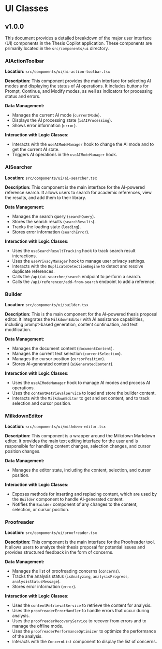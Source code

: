 # UI Classes

## v1.0.0

This document provides a detailed breakdown of the major user interface (UI) components in the Thesis Copilot application. These components are primarily located in the `src/components/ui` directory.

### AIActionToolbar

**Location:** `src/components/ui/ai-action-toolbar.tsx`

**Description:** This component provides the main interface for selecting AI modes and displaying the status of AI operations. It includes buttons for Prompt, Continue, and Modify modes, as well as indicators for processing status and errors.

**Data Management:**

*   Manages the current AI mode (`currentMode`).
*   Displays the AI processing state (`isAIProcessing`).
*   Shows error information (`error`).

**Interaction with Logic Classes:**

*   Interacts with the `useAIModeManager` hook to change the AI mode and to get the current AI state.
*   Triggers AI operations in the `useAIModeManager` hook.

### AISearcher

**Location:** `src/components/ui/ai-searcher.tsx`

**Description:** This component is the main interface for the AI-powered reference search. It allows users to search for academic references, view the results, and add them to their library.

**Data Management:**

*   Manages the search query (`searchQuery`).
*   Stores the search results (`searchResults`).
*   Tracks the loading state (`loading`).
*   Stores error information (`searchError`).

**Interaction with Logic Classes:**

*   Uses the `useSearchResultTracking` hook to track search result interactions.
*   Uses the `usePrivacyManager` hook to manage user privacy settings.
*   Interacts with the `DuplicateDetectionEngine` to detect and resolve duplicate references.
*   Calls the `/api/ai-searcher/search` endpoint to perform a search.
*   Calls the `/api/referencer/add-from-search` endpoint to add a reference.

### Builder

**Location:** `src/components/ui/builder.tsx`

**Description:** This is the main component for the AI-powered thesis proposal editor. It integrates the `MilkdownEditor` with AI assistance capabilities, including prompt-based generation, content continuation, and text modification.

**Data Management:**

*   Manages the document content (`documentContent`).
*   Manages the current text selection (`currentSelection`).
*   Manages the cursor position (`cursorPosition`).
*   Stores AI-generated content (`aiGeneratedContent`).

**Interaction with Logic Classes:**

*   Uses the `useAIModeManager` hook to manage AI modes and process AI operations.
*   Uses the `contentRetrievalService` to load and store the builder content.
*   Interacts with the `MilkdownEditor` to get and set content, and to track selection and cursor position.

### MilkdownEditor

**Location:** `src/components/ui/milkdown-editor.tsx`

**Description:** This component is a wrapper around the Milkdown Markdown editor. It provides the main text editing interface for the user and is responsible for handling content changes, selection changes, and cursor position changes.

**Data Management:**

*   Manages the editor state, including the content, selection, and cursor position.

**Interaction with Logic Classes:**

*   Exposes methods for inserting and replacing content, which are used by the `Builder` component to handle AI-generated content.
*   Notifies the `Builder` component of any changes to the content, selection, or cursor position.

### Proofreader

**Location:** `src/components/ui/proofreader.tsx`

**Description:** This component is the main interface for the Proofreader tool. It allows users to analyze their thesis proposal for potential issues and provides structured feedback in the form of concerns.

**Data Management:**

*   Manages the list of proofreading concerns (`concerns`).
*   Tracks the analysis status (`isAnalyzing`, `analysisProgress`, `analysisStatusMessage`).
*   Stores error information (`error`).

**Interaction with Logic Classes:**

*   Uses the `contentRetrievalService` to retrieve the content for analysis.
*   Uses the `proofreaderErrorHandler` to handle errors that occur during analysis.
*   Uses the `proofreaderRecoveryService` to recover from errors and to manage the offline mode.
*   Uses the `proofreaderPerformanceOptimizer` to optimize the performance of the analysis.
*   Interacts with the `ConcernList` component to display the list of concerns.